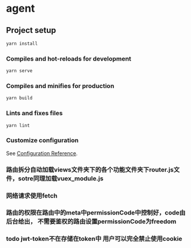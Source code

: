 # agent

## Project setup

``` cmd
yarn install
```

### Compiles and hot-reloads for development

``` cmd
yarn serve
```

### Compiles and minifies for production

``` cmd
yarn build
```

### Lints and fixes files

``` cmd
yarn lint
```

### Customize configuration

See [Configuration Reference](https://cli.vuejs.org/config/).

### 路由拆分自动加载views文件夹下的各个功能文件夹下router.js文件，sotre同理加载vuex_module.js

### 网络请求使用fetch

### 路由的权限在路由中的meta中permissionCode中控制好，code由后台给出， 不需要鉴权的路由设置permissionCode为freedom

### todo jwt-token不在存储在token中 用户可以完全禁止使用cookie
